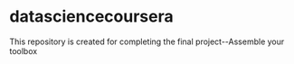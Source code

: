 # datasciencecoursera
This repository is created for completing the final project--Assemble your toolbox 
